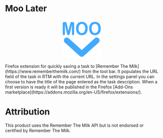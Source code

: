 # Moo Later
<p align="center">
  <img src="data/icon-128.png?raw=true" alt="Moo Later Logo"/>
</p>
Firefox extension for quickly saving a task to [Remember The Milk](https://www.rememberthemilk.com/) from the tool bar. It populates the URL field of the task in RTM with the current URL. In the settings panel you can choose to have the title of the page entered as the task description. When a first version is ready it will be published in the Firefox [Add-Ons marketplace](https://addons.mozilla.org/en-US/firefox/extensions/).

# Attribution
This product uses the Remember The Milk API but is not endorsed or certified by Remember The Milk.
